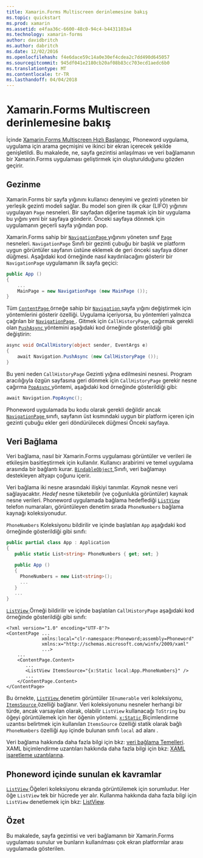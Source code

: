 ```yaml
---
title: Xamarin.Forms Multiscreen derinlemesine bakış
ms.topic: quickstart
ms.prod: xamarin
ms.assetid: e4faa36c-6600-48c0-94c4-b4431103a4
ms.technology: xamarin-forms
author: davidbritch
ms.author: dabritch
ms.date: 12/02/2016
ms.openlocfilehash: f4e6dace59c14a0e30ef4cdea2c7dd490d645057
ms.sourcegitcommit: 945df041e2180cb20af08b83cc703ecd1aedc6b0
ms.translationtype: MT
ms.contentlocale: tr-TR
ms.lasthandoff: 04/04/2018
---
```

# <a name="xamarinforms-multiscreen-deep-dive"></a>Xamarin.Forms Multiscreen derinlemesine bakış

İçinde [Xamarin.Forms Multiscreen Hızlı Başlangıç](~/xamarin-forms/get-started/hello-xamarin-forms-multiscreen/quickstart.md), Phoneword uygulama, uygulama için arama geçmişini ve ikinci bir ekran içerecek şekilde genişletildi. Bu makalede, ne, sayfa gezintisi anlaşılması ve veri bağlamanın bir Xamarin.Forms uygulaması geliştirmek için oluşturulduğunu gözden geçirir.

## <a name="navigation"></a>Gezinme

Xamarin.Forms bir sayfa yığınını kullanıcı deneyimi ve gezinti yöneten bir yerleşik gezinti modeli sağlar. Bu model son giren ilk çıkar (LIFO) yığınını uygulayan `Page` nesneleri. Bir sayfadan diğerine taşımak için bir uygulama bu yığını yeni bir sayfaya gönderir. Önceki sayfaya dönmek için uygulamanın geçerli sayfa yığından pop.

Xamarin.Forms sahip bir [ `NavigationPage` ](https://developer.xamarin.com/api/type/Xamarin.Forms.NavigationPage/) yığınını yöneten sınıf [ `Page` ](https://developer.xamarin.com/api/type/Xamarin.Forms.Page/) nesneleri. `NavigationPage` Sınıfı bir gezinti çubuğu bir başlık ve platform uygun görüntüler sayfanın üstüne eklemek de <span class="uiitem">geri</span> önceki sayfaya döner düğmesi. Aşağıdaki kod örneğinde nasıl kaydırılacağını gösterir bir `NavigationPage` uygulamanın ilk sayfa geçici:

```csharp
public App ()
{
    ...
    MainPage = new NavigationPage (new MainPage ());
}
```

Tüm [ `ContentPage` ](https://developer.xamarin.com/api/type/Xamarin.Forms.ContentPage/) örneğe sahip bir [ `Navigation` ](https://developer.xamarin.com/api/property/Xamarin.Forms.VisualElement.Navigation/) sayfa yığını değiştirmek için yöntemlerini gösterir özelliği. Uygulama içeriyorsa, bu yöntemleri yalnızca çağrılan bir [ `NavigationPage` ](https://developer.xamarin.com/api/type/Xamarin.Forms.NavigationPage/). Gitmek için `CallHistoryPage`, çağırmak gerekli olan [ `PushAsync` ](https://developer.xamarin.com/api/member/Xamarin.Forms.NavigationPage.PushAsync/p/Xamarin.Forms.Page/) yöntemini aşağıdaki kod örneğinde gösterildiği gibi değiştirin:

```csharp
async void OnCallHistory(object sender, EventArgs e)
{
    await Navigation.PushAsync (new CallHistoryPage ());
}
```

Bu yeni neden `CallHistoryPage` Gezinti yığına edilmesini nesnesi. Program aracılığıyla özgün sayfasına geri dönmek için `CallHistoryPage` gerekir nesne çağırma [ `PopAsync` ](https://developer.xamarin.com/api/member/Xamarin.Forms.NavigationPage.PopAsync()/) yöntemi, aşağıdaki kod örneğinde gösterildiği gibi:

```csharp
await Navigation.PopAsync();
```

Phoneword uygulamada bu kodu olarak gerekli değildir ancak [ `NavigationPage` ](https://developer.xamarin.com/api/type/Xamarin.Forms.NavigationPage/) sınıfı, sayfanın üst kısmındaki uygun bir platform içeren için gezinti çubuğu ekler <span class="uiitem">geri</span> döndürülecek düğmesi Önceki sayfaya.

## <a name="data-binding"></a>Veri Bağlama

Veri bağlama, nasıl bir Xamarin.Forms uygulaması görüntüler ve verileri ile etkileşim basitleştirmek için kullanılır. Kullanıcı arabirimi ve temel uygulama arasında bir bağlantı kurar. [ `BindableObject` ](https://developer.xamarin.com/api/type/Xamarin.Forms.BindableObject/) Sınıfı, veri bağlamayı destekleyen altyapı çoğunu içerir.

Veri bağlama iki nesne arasındaki ilişkiyi tanımlar. *Kaynak* nesne veri sağlayacaktır. *Hedef* nesne tüketebilir (ve çoğunlukla görüntüler) kaynak nesne verileri. Phoneword uygulamada bağlama hedeflediği [ `ListView` ](https://developer.xamarin.com/api/type/Xamarin.Forms.ListView/) telefon numaraları, görüntüleyen denetim sırada `PhoneNumbers` bağlama kaynağı koleksiyonudur.

`PhoneNumbers` Koleksiyonu bildirilir ve içinde başlatılan `App` aşağıdaki kod örneğinde gösterildiği gibi sınıfı:

```csharp
public partial class App : Application
{
   public static List<string> PhoneNumbers { get; set; }

   public App ()
   {
     PhoneNumbers = new List<string>();
     ...
   }
   ...
}
```

[ `ListView` ](https://developer.xamarin.com/api/type/Xamarin.Forms.ListView/) Örneği bildirilir ve içinde başlatılan `CallHistoryPage` aşağıdaki kod örneğinde gösterildiği gibi sınıfı:

```xaml
<?xml version="1.0" encoding="UTF-8"?>
<ContentPage ...
             xmlns:local="clr-namespace:Phoneword;assembly=Phoneword"
             xmlns:x="http://schemas.microsoft.com/winfx/2009/xaml"
             ...>
    ...
    <ContentPage.Content>
       ...
       <ListView ItemsSource="{x:Static local:App.PhoneNumbers}" />
       ...
    </ContentPage.Content>
</ContentPage>
```

Bu örnekte, [ `ListView` ](https://developer.xamarin.com/api/type/Xamarin.Forms.ListView/) denetim görüntüler `IEnumerable` veri koleksiyonu, [ `ItemsSource` ](https://developer.xamarin.com/api/property/Xamarin.Forms.ItemsView.ItemsSource/) özelliği bağlanır. Veri koleksiyonunu nesneler herhangi bir türde, ancak varsayılan olarak, olabilir `ListView` kullanacağı `ToString` bu öğeyi görüntülemek için her öğenin yöntemi. [ `x:Static` ](https://developer.xamarin.com/api/type/Xamarin.Forms.Xaml.StaticExtension/) Biçimlendirme uzantısı belirtmek için kullanılan `ItemsSource` özelliği statik olarak bağlı `PhoneNumbers` özelliği `App` içinde bulunan sınıfı `local` ad alanı .

Veri bağlama hakkında daha fazla bilgi için bkz: [veri bağlama Temelleri](~/xamarin-forms/xaml/xaml-basics/data-binding-basics.md). XAML biçimlendirme uzantıları hakkında daha fazla bilgi için bkz: [XAML işaretleme uzantılarına](~/xamarin-forms/xaml/xaml-basics/xaml-markup-extensions.md).

## <a name="additional-concepts-introduced-in-phoneword"></a>Phoneword içinde sunulan ek kavramlar

[ `ListView` ](https://developer.xamarin.com/api/type/Xamarin.Forms.ListView/) Öğeleri koleksiyonu ekranda görüntülemek için sorumludur. Her öğe `ListView` tek bir hücrede yer alır. Kullanma hakkında daha fazla bilgi için `ListView` denetlemek için bkz: [ListView](~/xamarin-forms/user-interface/listview/index.md).

## <a name="summary"></a>Özet

Bu makalede, sayfa gezintisi ve veri bağlamanın bir Xamarin.Forms uygulaması sunulur ve bunların kullanılması çok ekran platformlar arası uygulamada gösterilen.
